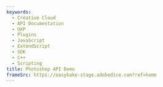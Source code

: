 ```yaml
---
keywords:
  - Creative Cloud
  - API Documentation
  - UXP
  - Plugins
  - JavaScript
  - ExtendScript
  - SDK
  - C++
  - Scripting
title: Photoshop API Demo
frameSrc: https://easybake-stage.adobedice.com?ref=home
---
```

